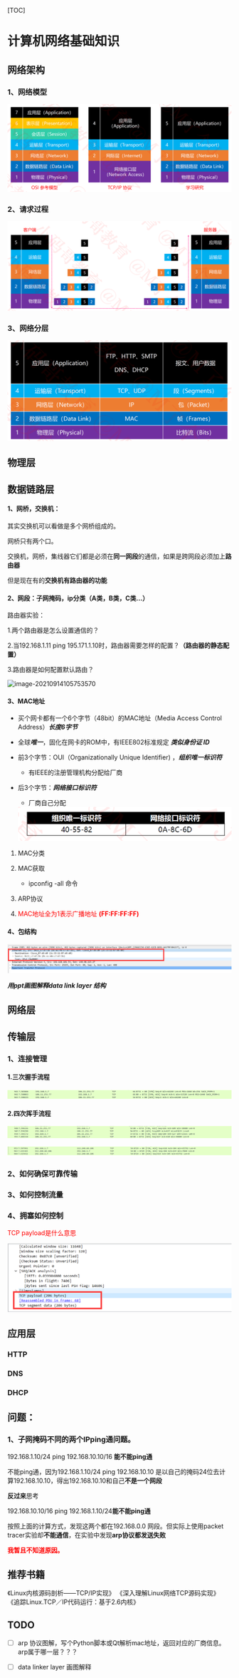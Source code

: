 [TOC]

# 计算机网络基础知识

## 网络架构

### 1、网络模型

<img src=".\images\网络架构.png" style="zoom:80%;" />

### 2、请求过程

<img src=".\images\请求过程.png" style="zoom:80%;" />

### 3、网络分层

<img src=".\images\网络分层.png" style="zoom:80%;" />

## 物理层



## 数据链路层

#### 1、网桥，交换机：

其实交换机可以看做是多个网桥组成的。

网桥只有两个口。

交换机，网桥，集线器它们都是必须在**同一网段**的通信，如果是跨网段必须加上**路由器**

但是现在有的**交换机有路由器的功能**

#### 2、网段：子网掩码，ip分类（A类，B类，C类...）

路由器实验：

1.两个路由器是怎么设置通信的？

2.当192.168.1.11 ping 195.171.1.10时，路由器需要怎样的配置？**（路由器的静态配置）**

3.路由器是如何配置默认路由？

![image-20210914105753570](E:\my_document\computer_network\images\image-20210914105753570.png)

#### 3、MAC地址

* 买个网卡都有一个6个字节（48bit）的MAC地址（Media Access Control Address）***长度6字节***

* 全球***唯一***，固化在网卡的ROM中，有IEEE802标准规定 ***类似身份证 ID***
* 前3个字节：OUI（Organizationally Unique Identifier) ，***组织唯一标识符***
  - 有IEEE的注册管理机构分配给厂商
* 后3个字节：***网络接口标识符***
  * 厂商自己分配
  <img src=".\images\mac地址.png" style="zoom:50%;" />

1. MAC分类

   [MAC分类]: http://standards-oui.ieee.org/oui/oui.txt

2. MAC获取

   - ipconfig -all 命令

3. ARP协议

4. <font color=red>MAC地址全为1表示广播地址 **(FF:FF:FF:FF)**</font>

#### 4、包结构

![](.\images\数据链路层包.png)

***用ppt画图解释data link layer 结构***



## 网络层

## 传输层

### 1、连接管理

#### 1.三次握手流程

![三次握手](.\images\三次握手.png)

#### 2.四次挥手流程

![四次挥手](.\images\四次挥手.png)

![三次挥手](.\images\三次挥手.png)

### 2、如何确保可靠传输

### 3、如何控制流量

### 4、拥塞如何控制

<font color=red>TCP payload是什么意思</font>

![tcp_payload](.\images\tcp_payload.png)



## 应用层

### HTTP

### DNS

### DHCP



## 问题：

### 1、子网掩码不同的两个IPping通问题。

192.168.1.10/24 ping 192.168.10.10/16 **能不能ping通**

不能ping通，因为192.168.1.10/24 ping 192.168.10.10 是以自己的掩码24位去计算192.168.10.10，得出192.168.10.10和自己**不是一个网段**

**反过来**思考

 192.168.10.10/16 ping  192.168.1.10/24**能不能ping通**

按照上面的计算方式，发现这两个都在192.168.0.0 网段。但实际上使用packet tracer实验却**不能通信**，在实验中发现**arp协议都发送失败**

<font color=red>**我暂且不知道原因。**</font>



## 推荐书籍
《Linux内核源码剖析——TCP/IP实现》
《深入理解Linux网络TCP源码实现》
《追踪Linux.TCP／IP代码运行：基于2.6内核》

## TODO

- [ ] arp 协议图解，写个Python脚本或Qt解析mac地址，返回对应的厂商信息。arp属于哪一层？？？
- [ ] data linker layer 画图解释

